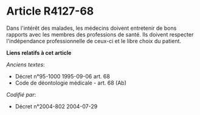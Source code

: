# Article R4127-68

Dans l'intérêt des malades, les médecins doivent entretenir de bons rapports avec les membres des professions de santé. Ils
doivent respecter l'indépendance professionnelle de ceux-ci et le libre choix du patient.

**Liens relatifs à cet article**

_Anciens textes_:

  - Décret n°95-1000 1995-09-06 art. 68
  - Code de déontologie médicale - art. 68 (Ab)

_Codifié par_:

  - Décret n°2004-802 2004-07-29
